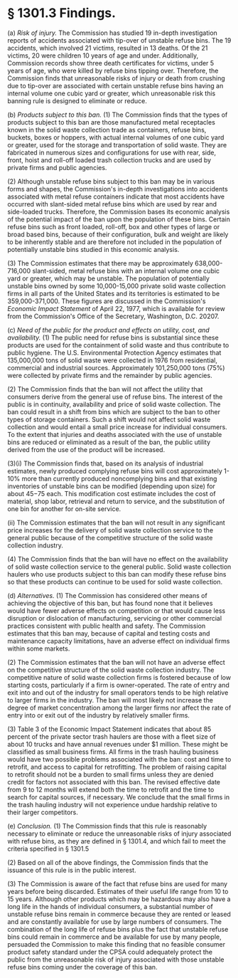 # § 1301.3   Findings.

(a) *Risk of injury.* The Commission has studied 19 in-depth investigation reports of accidents associated with tip-over of unstable refuse bins. The 19 accidents, which involved 21 victims, resulted in 13 deaths. Of the 21 victims, 20 were children 10 years of age and under. Additionally, Commission records show three death certificates for victims, under 5 years of age, who were killed by refuse bins tipping over. Therefore, the Commission finds that unreasonable risks of injury or death from crushing due to tip-over are associated with certain unstable refuse bins having an internal volume one cubic yard or greater, which unreasonable risk this banning rule is designed to eliminate or reduce.


(b) *Products subject to this ban.* (1) The Commission finds that the types of products subject to this ban are those manufactured metal receptacles known in the solid waste collection trade as containers, refuse bins, buckets, boxes or hoppers, with actual internal volumes of one cubic yard or greater, used for the storage and transportation of solid waste. They are fabricated in numerous sizes and configurations for use with rear, side, front, hoist and roll-off loaded trash collection trucks and are used by private firms and public agencies.


(2) Although unstable refuse bins subject to this ban may be in various forms and shapes, the Commission's in-depth investigations into accidents associated with metal refuse containers indicate that most accidents have occurred with slant-sided metal refuse bins which are used by rear and side-loaded trucks. Therefore, the Commission bases its economic analysis of the potential impact of the ban upon the population of these bins. Certain refuse bins such as front loaded, roll-off, box and other types of large or broad based bins, because of their configuration, bulk and weight are likely to be inherently stable and are therefore not included in the population of potentially unstable bins studied in this economic analysis.


(3) The Commission estimates that there may be approximately 638,000-716,000 slant-sided, metal refuse bins with an internal volume one cubic yard or greater, which may be unstable. The population of potentially unstable bins owned by some 10,000-15,000 private solid waste collection firms in all parts of the United States and its territories is estimated to be 359,000-371,000. These figures are discussed in the Commission's *Economic Impact Statement* of April 22, 1977, which is available for review from the Commission's Office of the Secretary, Washington, D.C. 20207.


(c) *Need of the public for the product and effects on utility, cost, and availability.* (1) The public need for refuse bins is substantial since these products are used for the containment of solid waste and thus contribute to public hygiene. The U.S. Environmental Protection Agency estimates that 135,000,000 tons of solid waste were collected in 1976 from residential, commercial and industrial sources. Approximately 101,250,000 tons (75%) were collected by private firms and the remainder by public agencies.


(2) The Commission finds that the ban will not affect the utility that consumers derive from the general use of refuse bins. The interest of the public is in continuity, availability and price of solid waste collection. The ban could result in a shift from bins which are subject to the ban to other types of storage containers. Such a shift would not affect solid waste collection and would entail a small price increase for individual consumers. To the extent that injuries and deaths associated with the use of unstable bins are reduced or eliminated as a result of the ban, the public utility derived from the use of the product will be increased.


(3)(i) The Commission finds that, based on its analysis of industrial estimates, newly produced complying refuse bins will cost approximately 1-10% more than currently produced noncomplying bins and that existing inventories of unstable bins can be modified (depending upon size) for about $45-$75 each. This modification cost estimate includes the cost of material, shop labor, retrieval and return to service, and the substitution of one bin for another for on-site service.


(ii) The Commission estimates that the ban will not result in any significant price increases for the delivery of solid waste collection service to the general public because of the competitive structure of the solid waste collection industry.


(4) The Commission finds that the ban will have no effect on the availability of solid waste collection service to the general public. Solid waste collection haulers who use products subject to this ban can modify these refuse bins so that these products can continue to be used for solid waste collection.


(d) *Alternatives.* (1) The Commission has considered other means of achieving the objective of this ban, but has found none that it believes would have fewer adverse effects on competition or that would cause less disruption or dislocation of manufacturing, servicing or other commercial practices consistent with public health and safety. The Commission estimates that this ban may, because of capital and testing costs and maintenance capacity limitations, have an adverse effect on individual firms within some markets.


(2) The Commission estimates that the ban will not have an adverse effect on the competitive structure of the solid waste collection industry. The competitive nature of solid waste collection firms is fostered because of low starting costs, particularly if a firm is owner-operated. The rate of entry and exit into and out of the industry for small operators tends to be high relative to larger firms in the industry. The ban will most likely not increase the degree of market concentration among the larger firms nor affect the rate of entry into or exit out of the industry by relatively smaller firms.


(3) Table 3 of the Economic Impact Statement indicates that about 85 percent of the private sector trash haulers are those with a fleet size of about 10 trucks and have annual revenues under $1 million. These might be classified as small business firms. All firms in the trash hauling business would have two possible problems associated with the ban: cost and time to retrofit, and access to capital for retrofitting. The problem of raising capital to retrofit should not be a burden to small firms unless they are denied credit for factors not associated with this ban. The revised effective date from 9 to 12 months will extend both the time to retrofit and the time to search for capital sources, if necessary. We conclude that the small firms in the trash hauling industry will not experience undue hardship relative to their larger competitors.


(e) *Conclusion.* (1) The Commission finds that this rule is reasonably necessary to eliminate or reduce the unreasonable risks of injury associated with refuse bins, as they are defined in § 1301.4, and which fail to meet the criteria specified in § 1301.5


(2) Based on all of the above findings, the Commission finds that the issuance of this rule is in the public interest.


(3) The Commission is aware of the fact that refuse bins are used for many years before being discarded. Estimates of their useful life range from 10 to 15 years. Although other products which may be hazardous may also have a long life in the hands of individual consumers, a substantial number of unstable refuse bins remain in commerce because they are rented or leased and are constantly available for use by large numbers of consumers. The combination of the long life of refuse bins plus the fact that unstable refuse bins could remain in commerce and be available for use by many people, persuaded the Commission to make this finding that no feasible consumer product safety standard under the CPSA could adequately protect the public from the unreasonable risk of injury associated with those unstable refuse bins coming under the coverage of this ban.




